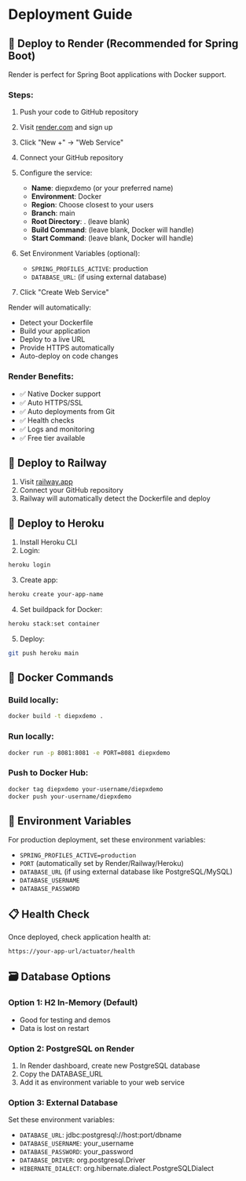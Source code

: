 # Deployment Guide

## 🚀 Deploy to Render (Recommended for Spring Boot)

Render is perfect for Spring Boot applications with Docker support.

### Steps:
1. Push your code to GitHub repository
2. Visit [render.com](https://render.com) and sign up
3. Click "New +" → "Web Service"
4. Connect your GitHub repository
5. Configure the service:
   - **Name**: diepxdemo (or your preferred name)
   - **Environment**: Docker
   - **Region**: Choose closest to your users
   - **Branch**: main
   - **Root Directory**: . (leave blank)
   - **Build Command**: (leave blank, Docker will handle)
   - **Start Command**: (leave blank, Docker will handle)

6. Set Environment Variables (optional):
   - `SPRING_PROFILES_ACTIVE`: production
   - `DATABASE_URL`: (if using external database)

7. Click "Create Web Service"

Render will automatically:
- Detect your Dockerfile
- Build your application
- Deploy to a live URL
- Provide HTTPS automatically
- Auto-deploy on code changes

### Render Benefits:
- ✅ Native Docker support
- ✅ Auto HTTPS/SSL
- ✅ Auto deployments from Git
- ✅ Health checks
- ✅ Logs and monitoring
- ✅ Free tier available

## 🚀 Deploy to Railway

1. Visit [railway.app](https://railway.app)
2. Connect your GitHub repository
3. Railway will automatically detect the Dockerfile and deploy

## 🚀 Deploy to Heroku

1. Install Heroku CLI
2. Login:
```bash
heroku login
```

3. Create app:
```bash
heroku create your-app-name
```

4. Set buildpack for Docker:
```bash
heroku stack:set container
```

5. Deploy:
```bash
git push heroku main
```

## 🐳 Docker Commands

### Build locally:
```bash
docker build -t diepxdemo .
```

### Run locally:
```bash
docker run -p 8081:8081 -e PORT=8081 diepxdemo
```

### Push to Docker Hub:
```bash
docker tag diepxdemo your-username/diepxdemo
docker push your-username/diepxdemo
```

## 🔧 Environment Variables

For production deployment, set these environment variables:

- `SPRING_PROFILES_ACTIVE=production`
- `PORT` (automatically set by Render/Railway/Heroku)
- `DATABASE_URL` (if using external database like PostgreSQL/MySQL)
- `DATABASE_USERNAME`
- `DATABASE_PASSWORD`

## 📋 Health Check

Once deployed, check application health at:
```
https://your-app-url/actuator/health
```

## 🗃️ Database Options

### Option 1: H2 In-Memory (Default)
- Good for testing and demos
- Data is lost on restart

### Option 2: PostgreSQL on Render
1. In Render dashboard, create new PostgreSQL database
2. Copy the DATABASE_URL
3. Add it as environment variable to your web service

### Option 3: External Database
Set these environment variables:
- `DATABASE_URL`: jdbc:postgresql://host:port/dbname
- `DATABASE_USERNAME`: your_username
- `DATABASE_PASSWORD`: your_password
- `DATABASE_DRIVER`: org.postgresql.Driver
- `HIBERNATE_DIALECT`: org.hibernate.dialect.PostgreSQLDialect
